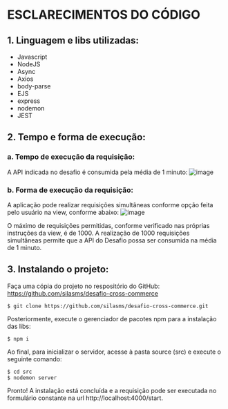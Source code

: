 # ESCLARECIMENTOS DO CÓDIGO

## 1. Linguagem e libs utilizadas:

* Javascript
* NodeJS
* Async
* Axios
* body-parse
* EJS
* express
* nodemon
* JEST

## 2. Tempo e forma de execução:

### a. Tempo de execução da requisição:

A API indicada no desafio é consumida pela média de 1 minuto:
![image](https://cdn.discordapp.com/attachments/869339288041558067/917520089870368778/unknown.png)

### b. Forma de execução da requisição:

A aplicação pode realizar requisições simultâneas conforme opção feita pelo usuário na view, conforme abaixo:
![image](https://cdn.discordapp.com/attachments/869339288041558067/917520304778141786/unknown.png)

O máximo de requisições permitidas, conforme verificado nas próprias instruções da view, é de 1000.
A realização de 1000 requisições simultâneas permite que a API do Desafio possa ser consumida na média de 1 minuto.

## 3. Instalando o projeto:

Faça uma cópia do projeto no respositório do GitHub: https://github.com/silasms/desafio-cross-commerce
```
$ git clone https://github.com/silasms/desafio-cross-commerce.git
```

Posteriormente, execute o gerenciador de pacotes npm para a instalação das libs:
```
$ npm i
```

Ao final, para inicializar o servidor, acesse à pasta source (src) e execute o seguinte comando:
```
$ cd src
$ nodemon server
```

Pronto! A instalação está concluída e a requisição pode ser executada no formulário constante na url http://localhost:4000/start.